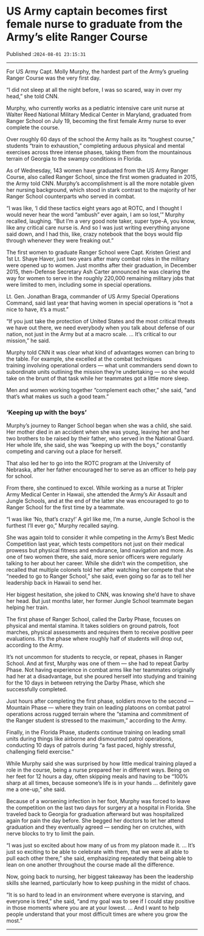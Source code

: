 # US Army captain becomes first female nurse to graduate from the Army’s elite Ranger Course

Published :`2024-08-01 23:15:31`

---

For US Army Capt. Molly Murphy, the hardest part of the Army’s grueling Ranger Course was the very first day.

“I did not sleep at all the night before, I was so scared, way in over my head,” she told CNN.

Murphy, who currently works as a pediatric intensive care unit nurse at Walter Reed National Military Medical Center in Maryland, graduated from Ranger School on July 19, becoming the first female Army nurse to ever complete the course.

Over roughly 60 days of the school the Army hails as its “toughest course,” students “train to exhaustion,” completing arduous physical and mental exercises across three intense phases, taking them from the mountainous terrain of Georgia to the swampy conditions in Florida.

As of Wednesday, 143 women have graduated from the US Army Ranger Course, also called Ranger School, since the first women graduated in 2015, the Army told CNN. Murphy’s accomplishment is all the more notable given her nursing background, which stood in stark contrast to the majority of her Ranger School counterparts who served in combat.

“I was like, ‘I did these tactics eight years ago at ROTC, and I thought I would never hear the word “ambush” ever again, I am so lost,’” Murphy recalled, laughing. “But I’m a very good note taker, super type-A, you know, like any critical care nurse is. And so I was just writing everything anyone said down, and I had this, like, crazy notebook that the boys would flip through whenever they were freaking out.”

The first women to graduate Ranger School were Capt. Kristen Griest and 1st Lt. Shaye Haver, just two years after many combat roles in the military were opened up to women. Just months after their graduation, in December 2015, then-Defense Secretary Ash Carter announced he was clearing the way for women to serve in the roughly 220,000 remaining military jobs that were limited to men, including some in special operations.

Lt. Gen. Jonathan Braga, commander of US Army Special Operations Command, said last year that having women in special operations is “not a nice to have, it’s a must.”

“If you just take the protection of United States and the most critical threats we have out there, we need everybody when you talk about defense of our nation, not just in the Army but at a macro scale. … It’s critical to our mission,” he said.

Murphy told CNN it was clear what kind of advantages women can bring to the table. For example, she excelled at the combat techniques training involving operational orders — what unit commanders send down to subordinate units outlining the mission they’re undertaking — so she would take on the brunt of that task while her teammates got a little more sleep.

Men and women working together “complement each other,” she said, “and that’s what makes us such a good team.”

### ‘Keeping up with the boys’

Murphy’s journey to Ranger School began when she was a child, she said. Her mother died in an accident when she was young, leaving her and her two brothers to be raised by their father, who served in the National Guard. Her whole life, she said, she was “keeping up with the boys,” constantly competing and carving out a place for herself.

That also led her to go into the ROTC program at the University of Nebraska, after her father encouraged her to serve as an officer to help pay for school.

From there, she continued to excel. While working as a nurse at Tripler Army Medical Center in Hawaii, she attended the Army’s Air Assault and Jungle Schools, and at the end of the latter she was encouraged to go to Ranger School for the first time by a teammate.

“I was like ‘No, that’s crazy!’ A girl like me, I’m a nurse, Jungle School is the furthest I’ll ever go,” Murphy recalled saying.

She was again told to consider it while competing in the Army’s Best Medic Competition last year, which tests competitors not just on their medical prowess but physical fitness and endurance, land navigation and more. As one of two women there, she said, more senior officers were regularly talking to her about her career. While she didn’t win the competition, she recalled that multiple colonels told her after watching her compete that she “needed to go to Ranger School,” she said, even going so far as to tell her leadership back in Hawaii to send her.

Her biggest hesitation, she joked to CNN, was knowing she’d have to shave her head. But just months later, her former Jungle School teammate began helping her train.

The first phase of Ranger School, called the Darby Phase, focuses on physical and mental stamina. It takes soldiers on ground patrols, foot marches, physical assessments and requires them to receive positive peer evaluations. It’s the phase where roughly half of students will drop out, according to the Army.

It’s not uncommon for students to recycle, or repeat, phases in Ranger School. And at first, Murphy was one of them — she had to repeat Darby Phase. Not having experience in combat arms like her teammates originally had her at a disadvantage, but she poured herself into studying and training for the 10 days in between retrying the Darby Phase, which she successfully completed.

Just hours after completing the first phase, soldiers move to the second — Mountain Phase — where they train on leading platoons on combat patrol operations across rugged terrain where the “stamina and commitment of the Ranger student is stressed to the maximum,” according to the Army.

Finally, in the Florida Phase, students continue training on leading small units during things like airborne and dismounted patrol operations, conducting 10 days of patrols during “a fast paced, highly stressful, challenging field exercise.”

While Murphy said she was surprised by how little medical training played a role in the course, being a nurse prepared her in different ways. Being on her feet for 12 hours a day, often skipping meals and having to be “100% sharp at all times, because someone’s life is in your hands … definitely gave me a one-up,” she said.

Because of a worsening infection in her foot, Murphy was forced to leave the competition on the last two days for surgery at a hospital in Florida. She traveled back to Georgia for graduation afterward but was hospitalized again for pain the day before. She begged her doctors to let her attend graduation and they eventually agreed — sending her on crutches, with nerve blocks to try to limit the pain.

“I was just so excited about how many of us from my platoon made it. … It’s just so exciting to be able to celebrate with them, that we were all able to pull each other there,” she said, emphasizing repeatedly that being able to lean on one another throughout the course made all the difference.

Now, going back to nursing, her biggest takeaway has been the leadership skills she learned, particularly how to keep pushing in the midst of chaos.

“It is so hard to lead in an environment where everyone is starving, and everyone is tired,” she said, “and my goal was to see if I could stay positive in those moments where you are at your lowest. … And I want to help people understand that your most difficult times are where you grow the most.”

---

